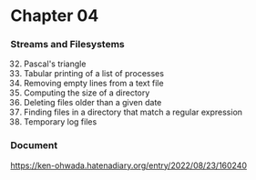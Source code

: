 Chapter 04
===============

### Streams and Filesystems    

32. Pascal's triangle  
33. Tabular printing of a list of processes  
34. Removing empty lines from a text file  
35. Computing the size of a directory  
36. Deleting files older than a given date  
37. Finding files in a directory that match a regular expression  
38. Temporary log files  

### Document
https://ken-ohwada.hatenadiary.org/entry/2022/08/23/160240

